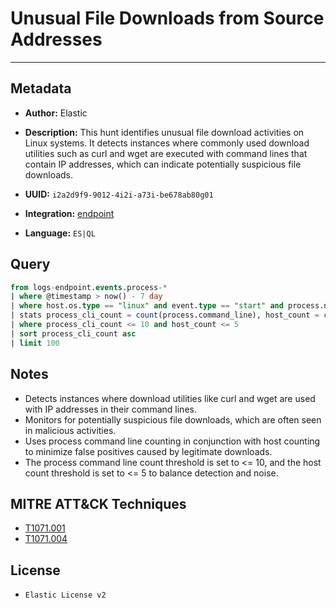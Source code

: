 # Unusual File Downloads from Source Addresses

---

## Metadata

- **Author:** Elastic
- **Description:** This hunt identifies unusual file download activities on Linux systems. It detects instances where commonly used download utilities such as curl and wget are executed with command lines that contain IP addresses, which can indicate potentially suspicious file downloads.

- **UUID:** `i2a2d9f9-9012-4i2i-a73i-be678ab80g01`
- **Integration:** [endpoint](https://docs.elastic.co/integrations/endpoint)
- **Language:** `ES|QL`

## Query

```sql
from logs-endpoint.events.process-*
| where @timestamp > now() - 7 day
| where host.os.type == "linux" and event.type == "start" and process.name in ("curl", "wget") and process.command_line rlike """.*[0-9]{1,3}(\.[0-9]{1,3}){3}.*"""
| stats process_cli_count = count(process.command_line), host_count = count(host.name) by process.command_line, process.executable, host.name
| where process_cli_count <= 10 and host_count <= 5
| sort process_cli_count asc
| limit 100
```

## Notes

- Detects instances where download utilities like curl and wget are used with IP addresses in their command lines.
- Monitors for potentially suspicious file downloads, which are often seen in malicious activities.
- Uses process command line counting in conjunction with host counting to minimize false positives caused by legitimate downloads.
- The process command line count threshold is set to <= 10, and the host count threshold is set to <= 5 to balance detection and noise.
## MITRE ATT&CK Techniques

- [T1071.001](https://attack.mitre.org/techniques/T1071/001)
- [T1071.004](https://attack.mitre.org/techniques/T1071/004)

## License

- `Elastic License v2`
